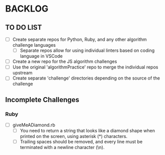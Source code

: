 # BACKLOG

## TO DO LIST

- [ ] Create separate repos for Python, Ruby, and any other algorithm challenge languages
  - [ ] Separate repos allow for using individual linters based on coding language in VSCode
- [ ] Create a new repo for the JS algorithm challenges
- [ ] Use the original 'algorithmPractice' repo to merge the individual repos upstream
- [ ] Create separate 'challenge' directories depending on the source of the challenge

## Incomplete Challenges

### Ruby

- [ ] giveMeADiamond.rb
  - [ ] You need to return a string that looks like a diamond shape when printed on the screen, using asterisk (*) characters.
  - [ ] Trailing spaces should be removed, and every line must be terminated with a newline character (\n).
